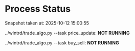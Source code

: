 # Process Status

Snapshot taken at: 2025-10-12 15:00:55

../wintrd/trade_algo.py --task price_update: **NOT RUNNING**

../wintrd/trade_algo.py --task buy_sell: **NOT RUNNING**

